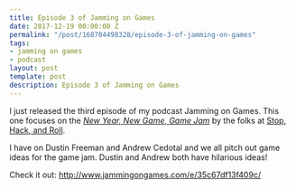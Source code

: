 ```yaml
---
title: Episode 3 of Jamming on Games
date: 2017-12-19 00:00:00 Z
permalink: "/post/168704498328/episode-3-of-jamming-on-games"
tags:
- jamming on games
- podcast
layout: post
template: post
description: Episode 3 of Jamming on Games
---
```


<p>I just released the third episode of my podcast Jamming on Games. This one focuses on the <i><a href="https://docs.google.com/document/d/1-eeKEh478HofE4dNFXmmcJBblG2z31KAVwVWTmb0Kew/edit?usp=sharing">New Year, New Game, Game Jam</a></i>&nbsp;by the folks at <a href="https://www.stophackandroll.com/">Stop, Hack, and Roll</a>.</p><p>I have on Dustin Freeman and Andrew Cedotal and we all pitch out game ideas for the game jam. Dustin and Andrew both have hilarious ideas!</p><p>Check it out:&nbsp;<a href="http://www.jammingongames.com/e/35c67df13f409c/">http://www.jammingongames.com/e/35c67df13f409c/</a></p>